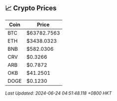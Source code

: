 ## 📈 Crypto Prices

| Coin | Price |
| ---- | ----- |
| BTC | $63782.7563 |
| ETH | $3438.0323 |
| BNB | $582.0306 |
| CRV | $0.3266 |
| ARB | $0.7872 |
| OKB | $41.2501 |
| DOGE | $0.1230 |

_Last Updated: 2024-06-24 04:51:48.118 +0800 HKT_